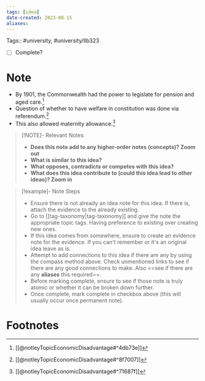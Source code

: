 ```yaml
---
tags: [idea]
date-created: 2023-08-15
aliases: 
---
```

Tags:: #university, #university/llb323 

- [ ] Complete?

# Note

- By 1901, the Commonwealth had the power to legislate for pension and aged care.[^1]
- Question of whether to have welfare in constitution was done via referendum.[^2]
- This also allowed maternity allowance.[^3]

> [!NOTE]- Relevant Notes
> 
> - **Does this note add to any higher-order notes (concepts)? Zoom out**
> - **What is similar to this idea?**
> - **What opposes, contradicts or competes with this idea?**
> - **What does this idea contribute to (could this idea lead to other ideas)? Zoom in**

> [!example]- Note Steps
> 
> - Ensure there is not already an idea note for this idea. If there is, attach the evidence to the already existing.
> - Go to [[tag-taxonomy|tag-taxonomy]] and give the note the appropriate topic tags. Having preference to existing over creating new ones.
> - If this idea comes from somewhere, ensure to create an evidence note for the evidence. If you can't remember or it's an original idea leave as is.
> - Attempt to add connections to this idea if there are any by using the compass method above. Check unmentioned links to see if there are any good connections to make. Also ==see if there are any **aliases** this required==.
> - Before marking complete, ensure to see if those note is truly atomic or whether it can be broken down further.
> - Once complete, mark complete in checkbox above (this will usually occur once permanent note).


# Footnotes

[^1]: [[@notleyTopicEconomicDisadvantage#^4db73e]]
[^2]: [[@notleyTopicEconomicDisadvantage#^8f7007]]
[^3]: [[@notleyTopicEconomicDisadvantage#^71687f]]